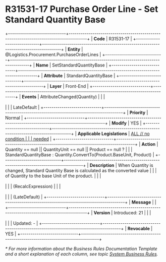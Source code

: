 ﻿---
erp.type: front-end-business-rule
erp.entity: Logistics.Procurement.PurchaseOrderLines
---

# R31531-17 Purchase Order Line - Set Standard Quantity Base
+-----------------------------+---------------------------------------------------------------------------------------+
| **Code**                    | R31531-17                                                                             |
+-----------------------------+---------------------------------------------------------------------------------------+
| **Entity**                  | @Logistics.Procurement.PurchaseOrderLines                                             |
+-----------------------------+---------------------------------------------------------------------------------------+
| **Name**                    | SetStandardQuantityBase                                                               |
+-----------------------------+---------------------------------------------------------------------------------------+
| **Attribute**               | StandardQuantityBase                                                                  |
+-----------------------------+---------------------------------------------------------------------------------------+
| **Layer**                   | Front-End                                                                             |
+-----------------------------+---------------------------------------------------------------------------------------+
| **Events**                  | AttributeChanged(Quantity)                                                            |
|                             | <br/><br/>                                                                            |
|                             | LateDefault                                                                           |
+-----------------------------+---------------------------------------------------------------------------------------+
| **Priority**                | Normal                                                                                |
+-----------------------------+---------------------------------------------------------------------------------------+
| **Modify**                  | YES                                                                                   |
+-----------------------------+---------------------------------------------------------------------------------------+
| **Applicable Legislations** | [ALL // no condition                                                                  |
|                             | needed](xref:applicable-legislations)                                                 |
+-----------------------------+---------------------------------------------------------------------------------------+
| **Action**                  | Quantity == null \|\| QuantityUnit == null \|\| Product == null ?                     |
|                             | StandardQuantityBase : Quantity.ConvertTo(Product.BaseUnit, Product)                  |
+-----------------------------+---------------------------------------------------------------------------------------+
| **Description**             | When Quantity is changed, Standard Quantity Base is calculated as the converted value |
|                             | of Quantity to the base Unit of the product.                                          |
|                             | <br/><br/>                                                                            |
|                             | (RecalcExpression)                                                                    |
|                             | <br/><br/>                                                                            |
|                             | (LateDefault)                                                                         |
+-----------------------------+---------------------------------------------------------------------------------------+
| **Message**                 |                                                                                       |
+-----------------------------+---------------------------------------------------------------------------------------+
| **Version**                 | Introduced: 21                                                                        |
|                             | <br/><br/>                                                                            |
|                             | Updated: -                                                                            |
+-----------------------------+---------------------------------------------------------------------------------------+
| **Revocable**               | YES                                                                                   |
+-----------------------------+---------------------------------------------------------------------------------------+

*\* For more information about the Business Rules Documentation Template and a short explanation of each column, see
topic [System Business Rules](../templates/template-description-system-business-rules.md).*
